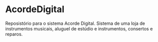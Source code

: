 # AcordeDigital
Reposistório para o sistema Acorde Digital. Sistema de uma loja de instrumentos musicais, aluguel de estúdio e instrumentos, consertos e reparos. 
